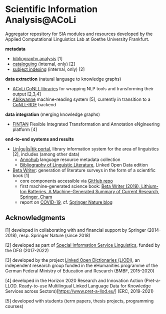 # Scientific Information Analysis@ACoLi
Aggregator repository for SIA modules and resources developed by the Applied Computational Linguistics Lab at Goethe University Frankfurt.

**metadata**
* [bibliography analysis](bibanalyzer) [1]
*  [cataloguing](cataloguing) (internal, only) [2]
* [subject indexing](subject-indexing) (internal, only) [2] 

**data extraction** (natural language to knowledge graphs)
* [ACoLi CoNLL libraries](https://github.com/acoli-repo/conll/) for wrapping NLP tools and transforming their output [2,3,4]
* [Abikwanne](https://github.com/acoli-repo/abi) machine-reading system [5], currently in transition to a [CoNLL-RDF](https://github.com/acoli-repo/conll-rdf) backend 

**data integration** (merging knowledge graphs)
* [FINTAN](https://github.com/Pret-a-LLOD/Fintan) Flexible Integrated Transformation and Annotation eNgineering platform [4]

**end-to-end systems and results** 
* [Lin|gu|is|tik portal](https://www.linguistik.de/), library information system for the area of linguistics [2], includes (among other data)
	* [Annohub](https://annohub.linguistik.de) language resource metadata collection
	* [Bibliography of Linguistic Literature](https://data.linguistik.de/bll/index.html), Linked Open Data edition
* [Beta Writer](http://www.acoli.informatik.uni-frankfurt.de/betawriter.html): generation of literature surveys in the form of a scientific book [1]
	*  core components accessible via [GitHub repo](https://github.com/acoli-repo/book-gen)
	* first machine-generated science book: [Beta Writer (2019), Lithium-Ion Batteries. A Machine-Generated Summary of Current Research, Springer, Cham](https://link.springer.com/book/10.1007/978-3-030-16800-1#authorsandaffiliationsbook)
	* report on [COVID-19](https://springernature.github.io/covid19-publications/), cf. [Springer Nature blog](https://www.springernature.com/gp/researchers/the-source/blog/blogposts-life-in-research/how-can-ai-support-the-research-community-in-times-of-crisis/17852232)

## Acknowledgments

[1] developed in collaborating with and financial support by Springer (2014-2018), resp. Springer Nature (since 2018)

[2] developed as part of [Special Information Service Linguistics](https://www.linguistik.de/en/), funded by the  DFG (2017-2022)

[3] developed by the project [Linked Open Dictionaries (LiODi)](http://acoli.informatik.uni-frankfurt.de/liodi), an independent research group funded in the eHumanities programme of the German Federal Ministry of Education and Research (BMBF, 2015-2020)

[4] developed in the Horizon 2020 Research and Innovation Action (Pret-a-LLOD. Ready-to-use Multilingual Linked Language Data for Knowledge Services across Sectors)[https://www.pret-a-llod.eu/] (ERC, 2019-2021)

[5] developed with students (term papers, thesis projects, programming courses)
